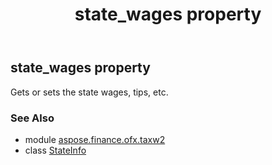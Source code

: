 ﻿---
title: state_wages property
second_title: Aspose.Finance for Python via .NET API References
description: 
type: docs
weight: 60
url: /python-net/aspose.finance.ofx.taxw2/stateinfo/state_wages/
is_root: false
---

## state_wages property


Gets or sets the state wages, tips, etc.

### See Also
* module [aspose.finance.ofx.taxw2](../../)
* class [StateInfo](/finance/python-net/aspose.finance.ofx.taxw2/stateinfo)
